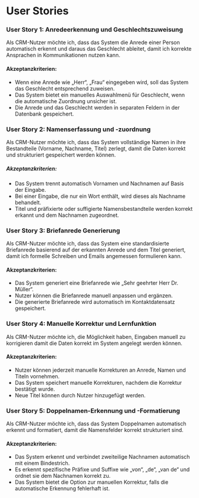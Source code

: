 # User Stories

### User Story 1: Anredeerkennung und Geschlechtszuweisung
Als CRM-Nutzer
möchte ich, dass das System die Anrede einer Person automatisch erkennt und daraus das Geschlecht ableitet,
damit ich korrekte Ansprachen in Kommunikationen nutzen kann.

#### Akzeptanzkriterien:
* Wenn eine Anrede wie „Herr“, „Frau“ eingegeben wird, soll das System das Geschlecht entsprechend zuweisen.
* Das System bietet ein manuelles Auswahlmenü für Geschlecht, wenn die automatische Zuordnung unsicher ist.
* Die Anrede und das Geschlecht werden in separaten Feldern in der Datenbank gespeichert.


### User Story 2: Namenserfassung und -zuordnung
Als CRM-Nutzer
möchte ich, dass das System vollständige Namen in ihre Bestandteile (Vorname, Nachname, Titel) zerlegt,
damit die Daten korrekt und strukturiert gespeichert werden können.

##### Akzeptanzkriterien:
* Das System trennt automatisch Vornamen und Nachnamen auf Basis der Eingabe.
* Bei einer Eingabe, die nur ein Wort enthält, wird dieses als Nachname behandelt.
* Titel und präfixierte oder suffigierte Namensbestandteile werden korrekt erkannt und dem Nachnamen zugeordnet.


### User Story 3: Briefanrede Generierung
Als CRM-Nutzer
möchte ich, dass das System eine standardisierte Briefanrede basierend auf der erkannten Anrede und dem Titel generiert,
damit ich formelle Schreiben und Emails angemessen formulieren kann.

#### Akzeptanzkriterien:
* Das System generiert eine Briefanrede wie „Sehr geehrter Herr Dr. Müller“.
* Nutzer können die Briefanrede manuell anpassen und ergänzen.
* Die generierte Briefanrede wird automatisch im Kontaktdatensatz gespeichert.


### User Story 4: Manuelle Korrektur und Lernfunktion
Als CRM-Nutzer
möchte ich, die Möglichkeit haben, Eingaben manuell zu korrigieren
damit die Daten korrekt im System angelegt werden können.

#### Akzeptanzkriterien:
* Nutzer können jederzeit manuelle Korrekturen an Anrede, Namen und Titeln vornehmen.
* Das System speichert manuelle Korrekturen, nachdem die Korrektur bestätigt wurde.
* Neue Titel können durch Nutzer hinzugefügt werden.

### User Story 5: Doppelnamen-Erkennung und -Formatierung
Als CRM-Nutzer
möchte ich, dass das System Doppelnamen automatisch erkennt und formatiert,
damit die Namensfelder korrekt strukturiert sind.

#### Akzeptanzkriterien:
* Das System erkennt und verbindet zweiteilige Nachnamen automatisch mit einem Bindestrich.
* Es erkennt spezifische Präfixe und Suffixe wie „von“, „de“, „van de“ und ordnet sie dem Nachnamen korrekt zu.
* Das System bietet die Option zur manuellen Korrektur, falls die automatische Erkennung fehlerhaft ist.